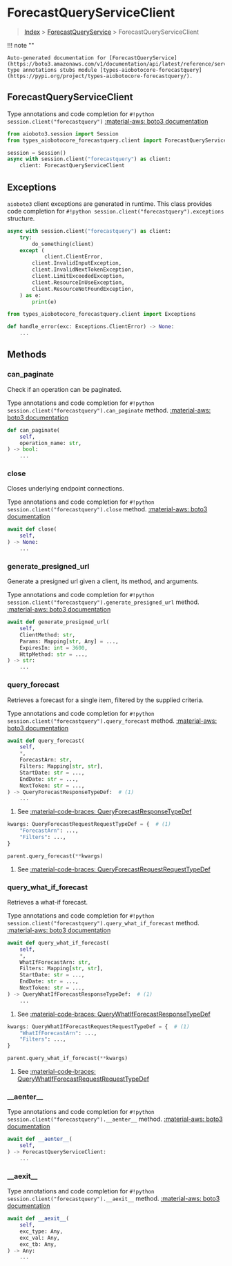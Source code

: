 # ForecastQueryServiceClient

> [Index](../README.md) > [ForecastQueryService](./README.md) > ForecastQueryServiceClient

!!! note ""

    Auto-generated documentation for [ForecastQueryService](https://boto3.amazonaws.com/v1/documentation/api/latest/reference/services/forecastquery.html#ForecastQueryService)
    type annotations stubs module [types-aiobotocore-forecastquery](https://pypi.org/project/types-aiobotocore-forecastquery/).

## ForecastQueryServiceClient

Type annotations and code completion for `#!python session.client("forecastquery")`
[:material-aws: boto3 documentation](https://boto3.amazonaws.com/v1/documentation/api/latest/reference/services/forecastquery.html#ForecastQueryService.Client)

```python title="Usage example"
from aioboto3.session import Session
from types_aiobotocore_forecastquery.client import ForecastQueryServiceClient

session = Session()
async with session.client("forecastquery") as client:
    client: ForecastQueryServiceClient
```

## Exceptions


`aioboto3` client exceptions are generated in runtime.
This class provides code completion for `#!python session.client("forecastquery").exceptions` structure.

```python title="Usage example"
async with session.client("forecastquery") as client:
    try:
        do_something(client)
    except (
            client.ClientError,
        client.InvalidInputException,
        client.InvalidNextTokenException,
        client.LimitExceededException,
        client.ResourceInUseException,
        client.ResourceNotFoundException,
    ) as e:
        print(e)
```

```python title="Type checking example"
from types_aiobotocore_forecastquery.client import Exceptions

def handle_error(exc: Exceptions.ClientError) -> None:
    ...
```


## Methods


### can\_paginate

Check if an operation can be paginated.

Type annotations and code completion for `#!python session.client("forecastquery").can_paginate` method.
[:material-aws: boto3 documentation](https://boto3.amazonaws.com/v1/documentation/api/latest/reference/services/forecastquery.html#ForecastQueryService.Client.can_paginate)

```python title="Method definition"
def can_paginate(
    self,
    operation_name: str,
) -> bool:
    ...
```


### close

Closes underlying endpoint connections.

Type annotations and code completion for `#!python session.client("forecastquery").close` method.
[:material-aws: boto3 documentation](https://boto3.amazonaws.com/v1/documentation/api/latest/reference/services/forecastquery.html#ForecastQueryService.Client.close)

```python title="Method definition"
await def close(
    self,
) -> None:
    ...
```


### generate\_presigned\_url

Generate a presigned url given a client, its method, and arguments.

Type annotations and code completion for `#!python session.client("forecastquery").generate_presigned_url` method.
[:material-aws: boto3 documentation](https://boto3.amazonaws.com/v1/documentation/api/latest/reference/services/forecastquery.html#ForecastQueryService.Client.generate_presigned_url)

```python title="Method definition"
await def generate_presigned_url(
    self,
    ClientMethod: str,
    Params: Mapping[str, Any] = ...,
    ExpiresIn: int = 3600,
    HttpMethod: str = ...,
) -> str:
    ...
```


### query\_forecast

Retrieves a forecast for a single item, filtered by the supplied criteria.

Type annotations and code completion for `#!python session.client("forecastquery").query_forecast` method.
[:material-aws: boto3 documentation](https://boto3.amazonaws.com/v1/documentation/api/latest/reference/services/forecastquery.html#ForecastQueryService.Client.query_forecast)

```python title="Method definition"
await def query_forecast(
    self,
    *,
    ForecastArn: str,
    Filters: Mapping[str, str],
    StartDate: str = ...,
    EndDate: str = ...,
    NextToken: str = ...,
) -> QueryForecastResponseTypeDef:  # (1)
    ...
```

1. See [:material-code-braces: QueryForecastResponseTypeDef](./type_defs.md#queryforecastresponsetypedef) 


```python title="Usage example with kwargs"
kwargs: QueryForecastRequestRequestTypeDef = {  # (1)
    "ForecastArn": ...,
    "Filters": ...,
}

parent.query_forecast(**kwargs)
```

1. See [:material-code-braces: QueryForecastRequestRequestTypeDef](./type_defs.md#queryforecastrequestrequesttypedef) 

### query\_what\_if\_forecast

Retrieves a what-if forecast.

Type annotations and code completion for `#!python session.client("forecastquery").query_what_if_forecast` method.
[:material-aws: boto3 documentation](https://boto3.amazonaws.com/v1/documentation/api/latest/reference/services/forecastquery.html#ForecastQueryService.Client.query_what_if_forecast)

```python title="Method definition"
await def query_what_if_forecast(
    self,
    *,
    WhatIfForecastArn: str,
    Filters: Mapping[str, str],
    StartDate: str = ...,
    EndDate: str = ...,
    NextToken: str = ...,
) -> QueryWhatIfForecastResponseTypeDef:  # (1)
    ...
```

1. See [:material-code-braces: QueryWhatIfForecastResponseTypeDef](./type_defs.md#querywhatifforecastresponsetypedef) 


```python title="Usage example with kwargs"
kwargs: QueryWhatIfForecastRequestRequestTypeDef = {  # (1)
    "WhatIfForecastArn": ...,
    "Filters": ...,
}

parent.query_what_if_forecast(**kwargs)
```

1. See [:material-code-braces: QueryWhatIfForecastRequestRequestTypeDef](./type_defs.md#querywhatifforecastrequestrequesttypedef) 

### \_\_aenter\_\_



Type annotations and code completion for `#!python session.client("forecastquery").__aenter__` method.
[:material-aws: boto3 documentation](https://boto3.amazonaws.com/v1/documentation/api/latest/reference/services/forecastquery.html#ForecastQueryService.Client.__aenter__)

```python title="Method definition"
await def __aenter__(
    self,
) -> ForecastQueryServiceClient:
    ...
```


### \_\_aexit\_\_



Type annotations and code completion for `#!python session.client("forecastquery").__aexit__` method.
[:material-aws: boto3 documentation](https://boto3.amazonaws.com/v1/documentation/api/latest/reference/services/forecastquery.html#ForecastQueryService.Client.__aexit__)

```python title="Method definition"
await def __aexit__(
    self,
    exc_type: Any,
    exc_val: Any,
    exc_tb: Any,
) -> Any:
    ...
```





